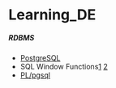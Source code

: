 # Learning_DE

##### RDBMS

* [PostgreSQL](https://www.postgresqltutorial.com/)
* SQL Window Functions[1](https://www.postgresql.org/docs/9.1/tutorial-window.html)
[2](https://blog.sqlauthority.com/2015/11/04/sql-server-what-is-the-over-clause-notes-from-the-field-101/)
* [PL/pgsql](https://www.postgresqltutorial.com/postgresql-plpgsql/) 